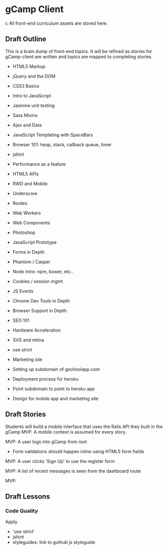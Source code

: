 # gCamp Client
c
All front-end curriculum assets are stored here.

## Draft Outline

This is a brain dump of front-end topics. It will be refined as stories
for gCamp-client are written and topics are mapped to completing
stories.

- HTML5 Markup
- jQuery and the DOM
- CSS3 Basics
- Intro to JavaScript
- Jasmine unit testing
- Sass Mixins
- Ajax and Data
- JavaScript Templating with SpaceBars
- Browser 101: heap, stack, callback queue, timer
- jshint
- Performance as a feature
- HTML5 APIs
- RWD and Mobile
- Underscore
- Routes
- Web Workers
- Web Components
- Photoshop
- JavaScript Prototype
- Forms in Depth
- Phantom / Casper
- Node intro: npm, bower, etc..
- Cookies / session mgmt
- JS Events
- Chrome Dev Tools in Depth
- Browser Support in Depth
- SEO 101
- Hardware Acceleration
- SVG and retina
- use strict


- Marketing site
- Setting up subdomain of gschoolapp.com
- Deployment process for heroku
- Point subdomain to point to heroku app
- Design for mobile app and marketing site


## Draft Stories

Students will build a mobile interface that uses the Rails API they built in the gCamp MVP. A mobile context is assumed for every story.

MVP: A user logs into gCamp from root
- Form validations should happen inline using HTML5 form fields

MVP: A user clicks 'Sign Up' to use the register form

MVP: A list of recent messages is seen from the dashboard route

MVP:

## Draft Lessons

### Code Quality
Apply

- 'use strict'
- jshint
- styleguides: link to guthub js styleguide
